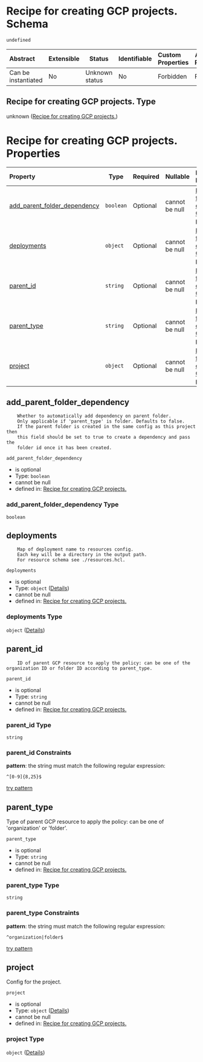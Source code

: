 # Recipe for creating GCP projects. Schema

```txt
undefined
```




| Abstract            | Extensible | Status         | Identifiable | Custom Properties | Additional Properties | Access Restrictions | Defined In                                                        |
| :------------------ | ---------- | -------------- | ------------ | :---------------- | --------------------- | ------------------- | ----------------------------------------------------------------- |
| Can be instantiated | No         | Unknown status | No           | Forbidden         | Forbidden             | none                | [project.schema.json](project.schema.json "open original schema") |

## Recipe for creating GCP projects. Type

unknown ([Recipe for creating GCP projects.](project.md))

# Recipe for creating GCP projects. Properties

| Property                                                      | Type      | Required | Nullable       | Defined by                                                                                                                                   |
| :------------------------------------------------------------ | --------- | -------- | -------------- | :------------------------------------------------------------------------------------------------------------------------------------------- |
| [add_parent_folder_dependency](#add_parent_folder_dependency) | `boolean` | Optional | cannot be null | [Recipe for creating GCP projects.](project-properties-add_parent_folder_dependency.md "undefined#/properties/add_parent_folder_dependency") |
| [deployments](#deployments)                                   | `object`  | Optional | cannot be null | [Recipe for creating GCP projects.](project-properties-deployments.md "undefined#/properties/deployments")                                   |
| [parent_id](#parent_id)                                       | `string`  | Optional | cannot be null | [Recipe for creating GCP projects.](project-properties-parent_id.md "undefined#/properties/parent_id")                                       |
| [parent_type](#parent_type)                                   | `string`  | Optional | cannot be null | [Recipe for creating GCP projects.](project-properties-parent_type.md "undefined#/properties/parent_type")                                   |
| [project](#project)                                           | `object`  | Optional | cannot be null | [Recipe for creating GCP projects.](project-properties-project.md "undefined#/properties/project")                                           |

## add_parent_folder_dependency

        Whether to automatically add dependency on parent folder.
        Only applicable if 'parent_type' is folder. Defaults to false.
        If the parent folder is created in the same config as this project then
        this field should be set to true to create a dependency and pass the
        folder id once it has been created.


`add_parent_folder_dependency`

-   is optional
-   Type: `boolean`
-   cannot be null
-   defined in: [Recipe for creating GCP projects.](project-properties-add_parent_folder_dependency.md "undefined#/properties/add_parent_folder_dependency")

### add_parent_folder_dependency Type

`boolean`

## deployments

        Map of deployment name to resources config.
        Each key will be a directory in the output path.
        For resource schema see ./resources.hcl.


`deployments`

-   is optional
-   Type: `object` ([Details](project-properties-deployments.md))
-   cannot be null
-   defined in: [Recipe for creating GCP projects.](project-properties-deployments.md "undefined#/properties/deployments")

### deployments Type

`object` ([Details](project-properties-deployments.md))

## parent_id

        ID of parent GCP resource to apply the policy: can be one of the organization ID or folder ID according to parent_type.


`parent_id`

-   is optional
-   Type: `string`
-   cannot be null
-   defined in: [Recipe for creating GCP projects.](project-properties-parent_id.md "undefined#/properties/parent_id")

### parent_id Type

`string`

### parent_id Constraints

**pattern**: the string must match the following regular expression: 

```regexp
^[0-9]{8,25}$
```

[try pattern](https://regexr.com/?expression=%5E%5B0-9%5D%7B8%2C25%7D%24 "try regular expression with regexr.com")

## parent_type

Type of parent GCP resource to apply the policy: can be one of 'organization' or 'folder'.


`parent_type`

-   is optional
-   Type: `string`
-   cannot be null
-   defined in: [Recipe for creating GCP projects.](project-properties-parent_type.md "undefined#/properties/parent_type")

### parent_type Type

`string`

### parent_type Constraints

**pattern**: the string must match the following regular expression: 

```regexp
^organization|folder$
```

[try pattern](https://regexr.com/?expression=%5Eorganization%7Cfolder%24 "try regular expression with regexr.com")

## project

Config for the project.


`project`

-   is optional
-   Type: `object` ([Details](project-properties-project.md))
-   cannot be null
-   defined in: [Recipe for creating GCP projects.](project-properties-project.md "undefined#/properties/project")

### project Type

`object` ([Details](project-properties-project.md))
